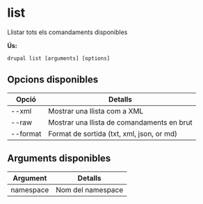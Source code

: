# list
Llistar tots els comandaments disponibles

**Ús:**
```
drupal list [arguments] [options]
```

## Opcions disponibles
Opció | Detalls
-------|-------------
--xml | Mostrar una llista com a XML
--raw | Mostrar una llista de comandaments en brut
--format | Format de sortida (txt, xml, json, or md)

## Arguments disponibles
Argument | Detalls
---------|-------------
namespace | Nom del namespace
